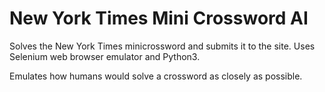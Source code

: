 # New York Times Mini Crossword AI

Solves the New York Times minicrossword and submits it to the site. Uses Selenium web browser emulator and Python3.
 
Emulates how humans would solve a crossword as closely as possible. 

